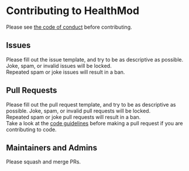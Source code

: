 # Contributing to HealthMod

Please see [the code of conduct](./CODE_OF_CONDUCT.md) before contributing.

## Issues

Please fill out the issue template, and try to be as descriptive as possible.  
Joke, spam, or invalid issues will be locked.  
Repeated spam or joke issues will result in a ban.  

## Pull Requests

Please fill out the pull request template, and try to be as descriptive as possible.
Joke, spam, or invalid pull requests will be locked.  
Repeated spam or joke pull requests will result in a ban.  
Take a look at the [code guidelines](./CODE_GUIDELINES.md) before making a pull request if you are contributing to code.

## Maintainers and Admins

Please squash and merge PRs.
